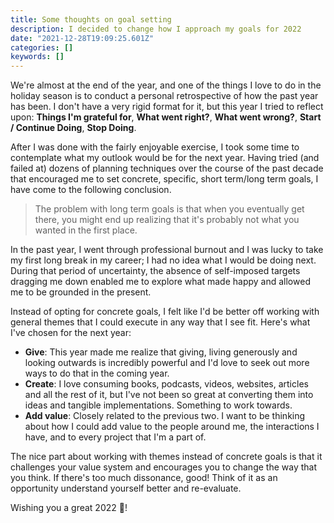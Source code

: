 ```yaml
---
title: Some thoughts on goal setting
description: I decided to change how I approach my goals for 2022
date: "2021-12-28T19:09:25.601Z"
categories: []
keywords: []
---
```


We're almost at the end of the year, and one of the things I love to do in the holiday season is to conduct a personal retrospective of how the past year has been. I don't have a very rigid format for it, but this year I tried to reflect upon: **Things I'm grateful for**, **What went right?**, **What went wrong?**, **Start / Continue Doing**, **Stop Doing**.

After I was done with the fairly enjoyable exercise, I took some time to contemplate what my outlook would be for the next year. Having tried (and failed at) dozens of planning techniques over the course of the past decade that encouraged me to set concrete, specific, short term/long term goals, I have come to the following conclusion.

> The problem with long term goals is that when you eventually get there, you might end up realizing that it's probably not what you wanted in the first place.

In the past year, I went through professional burnout and I was lucky to take my first long break in my career; I had no idea what I would be doing next. During that period of uncertainty, the absence of self-imposed targets dragging me down enabled me to explore what made happy and allowed me to be grounded in the present.

Instead of opting for concrete goals, I felt like I'd be better off working with general themes that I could execute in any way that I see fit. Here's what I've chosen for the next year:

- **Give**: This year made me realize that giving, living generously and looking outwards is incredibly powerful and I'd love to seek out more ways to do that in the coming year.
- **Create**: I love consuming books, podcasts, videos, websites, articles and all the rest of it, but I've not been so great at converting them into ideas and tangible implementations. Something to work towards.
- **Add value**: Closely related to the previous two. I want to be thinking about how I could add value to the people around me, the interactions I have, and to every project that I'm a part of.

The nice part about working with themes instead of concrete goals is that it challenges your value system and encourages you to change the way that you think. If there's too much dissonance, good! Think of it as an opportunity understand yourself better and re-evaluate.

Wishing you a great 2022 🎉!
